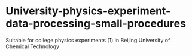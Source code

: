 # University-physics-experiment-data-processing-small-procedures
Suitable for college physics experiments (1) in Beijing University of Chemical Technology
